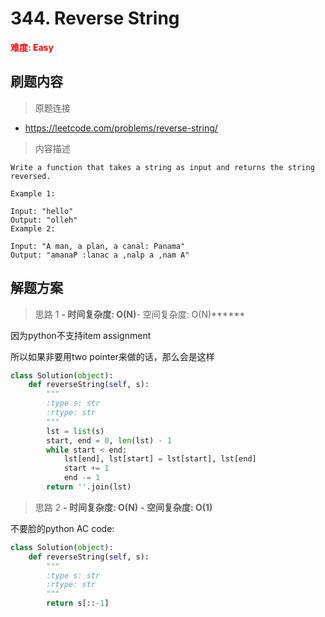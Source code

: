 # 344. Reverse String

**<font color=red>难度: Easy</font>**

## 刷题内容

> 原题连接

* https://leetcode.com/problems/reverse-string/

> 内容描述

```
Write a function that takes a string as input and returns the string reversed.

Example 1:

Input: "hello"
Output: "olleh"
Example 2:

Input: "A man, a plan, a canal: Panama"
Output: "amanaP :lanac a ,nalp a ,nam A"
```

## 解题方案

> 思路 1
******- 时间复杂度: O(N)******- 空间复杂度: O(N)******

因为python不支持item assignment

所以如果非要用two pointer来做的话，那么会是这样

```python
class Solution(object):
    def reverseString(self, s):
        """
        :type s: str
        :rtype: str
        """
        lst = list(s)
        start, end = 0, len(lst) - 1
        while start < end:
            lst[end], lst[start] = lst[start], lst[end]
            start += 1
            end -= 1
        return ''.join(lst)
```


> 思路 2
****- 时间复杂度: O(N)**** ****- 空间复杂度: O(1)****

不要脸的python AC code:


```python
class Solution(object):
    def reverseString(self, s):
        """
        :type s: str
        :rtype: str
        """
        return s[::-1]
```
